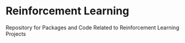 # Reinforcement Learning
Repository for Packages and Code Related to Reinforcement Learning Projects
